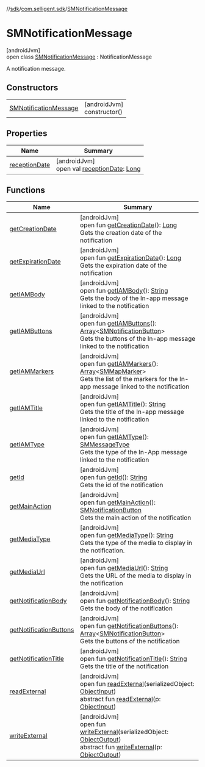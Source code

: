 //[sdk](../../../index.md)/[com.selligent.sdk](../index.md)/[SMNotificationMessage](index.md)

# SMNotificationMessage

[androidJvm]\
open class [SMNotificationMessage](index.md) : NotificationMessage

A notification message.

## Constructors

| | |
|---|---|
| [SMNotificationMessage](-s-m-notification-message.md) | [androidJvm]<br>constructor() |

## Properties

| Name | Summary |
|---|---|
| [receptionDate](index.md#-931209582%2FProperties%2F462465411) | [androidJvm]<br>open val [receptionDate](index.md#-931209582%2FProperties%2F462465411): [Long](https://kotlinlang.org/api/latest/jvm/stdlib/kotlin/-long/index.html) |

## Functions

| Name | Summary |
|---|---|
| [getCreationDate](index.md#1504688716%2FFunctions%2F462465411) | [androidJvm]<br>open fun [getCreationDate](index.md#1504688716%2FFunctions%2F462465411)(): [Long](https://kotlinlang.org/api/latest/jvm/stdlib/kotlin/-long/index.html)<br>Gets the creation date of the notification |
| [getExpirationDate](index.md#-355182212%2FFunctions%2F462465411) | [androidJvm]<br>open fun [getExpirationDate](index.md#-355182212%2FFunctions%2F462465411)(): [Long](https://kotlinlang.org/api/latest/jvm/stdlib/kotlin/-long/index.html)<br>Gets the expiration date of the notification |
| [getIAMBody](get-i-a-m-body.md) | [androidJvm]<br>open fun [getIAMBody](get-i-a-m-body.md)(): [String](https://developer.android.com/reference/kotlin/java/lang/String.html)<br>Gets the body of the In-app message linked to the notification |
| [getIAMButtons](get-i-a-m-buttons.md) | [androidJvm]<br>open fun [getIAMButtons](get-i-a-m-buttons.md)(): [Array](https://kotlinlang.org/api/latest/jvm/stdlib/kotlin/-array/index.html)&lt;[SMNotificationButton](../-s-m-notification-button/index.md)&gt;<br>Gets the buttons of the In-app message linked to the notification |
| [getIAMMarkers](get-i-a-m-markers.md) | [androidJvm]<br>open fun [getIAMMarkers](get-i-a-m-markers.md)(): [Array](https://kotlinlang.org/api/latest/jvm/stdlib/kotlin/-array/index.html)&lt;[SMMapMarker](../-s-m-map-marker/index.md)&gt;<br>Gets the list of the markers for the In-app message linked to the notification |
| [getIAMTitle](get-i-a-m-title.md) | [androidJvm]<br>open fun [getIAMTitle](get-i-a-m-title.md)(): [String](https://developer.android.com/reference/kotlin/java/lang/String.html)<br>Gets the title of the In-app message linked to the notification |
| [getIAMType](get-i-a-m-type.md) | [androidJvm]<br>open fun [getIAMType](get-i-a-m-type.md)(): [SMMessageType](../-s-m-message-type/index.md)<br>Gets the type of the In-App message linked to the notification |
| [getId](get-id.md) | [androidJvm]<br>open fun [getId](get-id.md)(): [String](https://developer.android.com/reference/kotlin/java/lang/String.html)<br>Gets the id of the notification |
| [getMainAction](get-main-action.md) | [androidJvm]<br>open fun [getMainAction](get-main-action.md)(): [SMNotificationButton](../-s-m-notification-button/index.md)<br>Gets the main action of the notification |
| [getMediaType](get-media-type.md) | [androidJvm]<br>open fun [getMediaType](get-media-type.md)(): [String](https://developer.android.com/reference/kotlin/java/lang/String.html)<br>Gets the type of the media to display in the notification. |
| [getMediaUrl](get-media-url.md) | [androidJvm]<br>open fun [getMediaUrl](get-media-url.md)(): [String](https://developer.android.com/reference/kotlin/java/lang/String.html)<br>Gets the URL of the media to display in the notification |
| [getNotificationBody](get-notification-body.md) | [androidJvm]<br>open fun [getNotificationBody](get-notification-body.md)(): [String](https://developer.android.com/reference/kotlin/java/lang/String.html)<br>Gets the body of the notification |
| [getNotificationButtons](get-notification-buttons.md) | [androidJvm]<br>open fun [getNotificationButtons](get-notification-buttons.md)(): [Array](https://kotlinlang.org/api/latest/jvm/stdlib/kotlin/-array/index.html)&lt;[SMNotificationButton](../-s-m-notification-button/index.md)&gt;<br>Gets the buttons of the notification |
| [getNotificationTitle](get-notification-title.md) | [androidJvm]<br>open fun [getNotificationTitle](get-notification-title.md)(): [String](https://developer.android.com/reference/kotlin/java/lang/String.html)<br>Gets the title of the notification |
| [readExternal](index.md#946941663%2FFunctions%2F462465411) | [androidJvm]<br>open fun [readExternal](index.md#946941663%2FFunctions%2F462465411)(serializedObject: [ObjectInput](https://developer.android.com/reference/kotlin/java/io/ObjectInput.html))<br>abstract fun [readExternal](index.md#-1306664077%2FFunctions%2F462465411)(p: [ObjectInput](https://developer.android.com/reference/kotlin/java/io/ObjectInput.html)) |
| [writeExternal](index.md#-1742959745%2FFunctions%2F462465411) | [androidJvm]<br>open fun [writeExternal](index.md#-1742959745%2FFunctions%2F462465411)(serializedObject: [ObjectOutput](https://developer.android.com/reference/kotlin/java/io/ObjectOutput.html))<br>abstract fun [writeExternal](index.md#1500408595%2FFunctions%2F462465411)(p: [ObjectOutput](https://developer.android.com/reference/kotlin/java/io/ObjectOutput.html)) |
